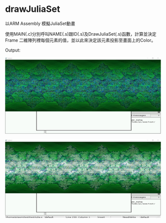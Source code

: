 # drawJuliaSet
以ARM Assembly 模擬JuliaSet動畫

使用MAIN(.c)分別呼叫NAME(.s)跟ID(.s)及DrawJuliaSet(.s)函數，計算並決定Frame 二維陣列裡每個元素的值，並以此來決定該元素投影至畫面上的Color。

Output:

![image](https://github.com/LizhuChen/drawJuliaSet/blob/main/img/output.jpg)

![image](https://github.com/LizhuChen/drawJuliaSet/blob/main/img/output1.jpg)
